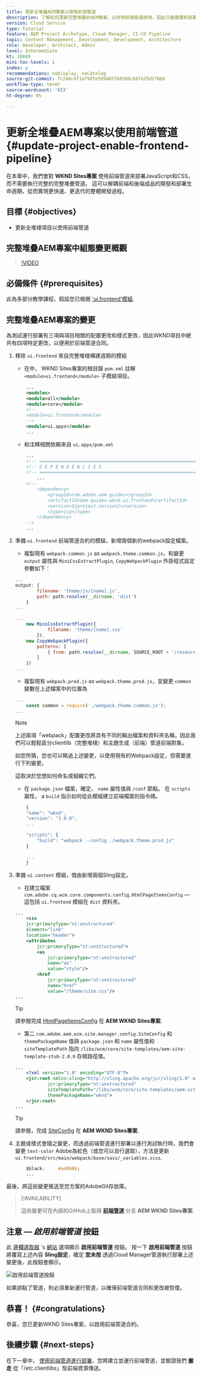 ```yaml
---
title: 更新全堆疊AEM專案以使用前端管道
description: 了解如何更新完整堆疊的AEM專案，以針對前端管道啟用，因此只會建置和部署前端成品。
version: Cloud Service
type: Tutorial
feature: AEM Project Archetype, Cloud Manager, CI-CD Pipeline
topic: Content Management, Development, Development, Architecture
role: Developer, Architect, Admin
level: Intermediate
kt: 10689
mini-toc-levels: 1
index: y
recommendations: noDisplay, noCatalog
source-git-commit: 7c246c4f1af9dfe599485f68508c66fe29d2f0b6
workflow-type: tm+mt
source-wordcount: '653'
ht-degree: 0%

---
```



# 更新全堆疊AEM專案以使用前端管道 {#update-project-enable-frontend-pipeline}

在本章中，我們會對 __WKND Sites專案__ 使用前端管道來部署JavaScript和CSS，而不需要執行完整的完整堆疊管道。 這可以解耦前端和後端成品的開發和部署生命週期，從而實現更快速、更迭代的整體開發過程。

## 目標 {#objectives}

* 更新全堆棧項目以使用前端管道

## 完整堆疊AEM專案中組態變更概觀

>[!VIDEO](https://video.tv.adobe.com/v/3409419/)

## 必備條件 {#prerequisites}

此為多部分教學課程，假設您已檢閱 [&#39;ui.frontend&#39;模組](./review-uifrontend-module.md).


## 完整堆疊AEM專案的變更

為測試運行部署有三項與項目相關的配置更改和樣式更改，因此WKND項目中總共有四項特定更改，以便用於前端管道合同。

1. 移除 `ui.frontend` 來自完整堆棧構建週期的模組

   * 在中， WKND Sites專案的根目錄 `pom.xml` 註解 `<module>ui.frontend</module>` 子模組項目。

   ```xml
       ...
       <modules>
       <module>all</module>
       <module>core</module>
       <!--
       <module>ui.frontend</module>
       -->                
       <module>ui.apps</module>
       ...
   ```

   * 和注釋相關依賴來自 `ui.apps/pom.xml`

   ```xml
       ...
       <!-- ====================================================================== -->
       <!-- D E P E N D E N C I E S                                                -->
       <!-- ====================================================================== -->
           ...
       <!--
           <dependency>
               <groupId>com.adobe.aem.guides</groupId>
               <artifactId>aem-guides-wknd.ui.frontend</artifactId>
               <version>${project.version}</version>
               <type>zip</type>
           </dependency>
       -->    
       ...
   ```

1. 準備 `ui.frontend` 前端管道合約的模組，新增兩個新的webpack設定檔案。

   * 複製現有 `webpack.common.js` as `webpack.theme.common.js`，和變更 `output` 屬性與 `MiniCssExtractPlugin`, `CopyWebpackPlugin` 外掛程式設定參數如下：

   ```javascript
   ...
   output: {
           filename: 'theme/js/[name].js', 
           path: path.resolve(__dirname, 'dist')
       }
   ...
   
   ...
       new MiniCssExtractPlugin({
               filename: 'theme/[name].css'
           }),
       new CopyWebpackPlugin({
           patterns: [
               { from: path.resolve(__dirname, SOURCE_ROOT + '/resources'), to: './clientlib-site' }
           ]
       })
   ...
   ```

   * 複製現有 `webpack.prod.js` as `webpack.theme.prod.js`，並變更 `common` 變數在上述檔案中的位置為

   ```javascript
   ...
       const common = require('./webpack.theme.common.js');
   ...
   ```

   >[!NOTE]
   >
   >上述兩項「webpack」配置更改將具有不同的輸出檔案和資料夾名稱，因此我們可以輕鬆區分clientlib（完整堆棧）和主題生成（前端）管道前端對象。
   >
   >如您所猜，您也可以略過上述變更，以使用現有的Webpack設定，但需要進行下列變更。
   >
   >這取決於您想如何命名或組織它們。


   * 在 `package.json` 檔案，確定，  `name` 屬性值與 `/conf` 節點。 在 `scripts` 屬性， a `build` 指示如何從此模組建立前端檔案的指令碼。

   ```javascript
       {
       "name": "wknd",
       "version": "1.0.0",
       ...
   
       "scripts": {
           "build": "webpack --config ./webpack.theme.prod.js"
       }
   
       ...
       }
   ```

1. 準備 `ui.content` 模組，借由新增兩個Sling設定。

   * 在建立檔案 `com.adobe.cq.wcm.core.components.config.HtmlPageItemsConfig`  — 這包括 `ui.frontend` 模組在 `dist` 資料夾。

   ```xml
   ...
       <css
       jcr:primaryType="nt:unstructured"
       element="link"
       location="header">
       <attributes
           jcr:primaryType="nt:unstructured">
           <as
               jcr:primaryType="nt:unstructured"
               name="as"
               value="style"/>
           <href
               jcr:primaryType="nt:unstructured"
               name="href"
               value="/theme/site.css"/>
   ...
   ```

   >[!TIP]
   >
   >    請參閱完成 [HtmlPageItemsConfig](https://github.com/adobe/aem-guides-wknd/blob/feature/frontend-pipeline/ui.content/src/main/content/jcr_root/conf/wknd/_sling_configs/com.adobe.cq.wcm.core.components.config.HtmlPageItemsConfig/.content.xml) 在 __AEM WKND Sites專案__.


   * 第二 `com.adobe.aem.wcm.site.manager.config.SiteConfig` 和 `themePackageName` 值與 `package.json` 和 `name` 屬性值和 `siteTemplatePath` 指向 `/libs/wcm/core/site-templates/aem-site-template-stub-2.0.0` 存根路徑值。

   ```xml
   ...
       <?xml version="1.0" encoding="UTF-8"?>
       <jcr:root xmlns:sling="http://sling.apache.org/jcr/sling/1.0" xmlns:jcr="http://www.jcp.org/jcr/1.0" xmlns:nt="http://www.jcp.org/jcr/nt/1.0"
               jcr:primaryType="nt:unstructured"
               siteTemplatePath="/libs/wcm/core/site-templates/aem-site-template-stub-2.0.0"
               themePackageName="wknd">
       </jcr:root>
   ...
   ```

   >[!TIP]
   >
   >    請參閱，完成 [SiteConfig](https://github.com/adobe/aem-guides-wknd/blob/feature/frontend-pipeline/ui.content/src/main/content/jcr_root/conf/wknd/_sling_configs/com.adobe.aem.wcm.site.manager.config.SiteConfig/.content.xml) 在 __AEM WKND Sites專案__.

1. 主題或樣式會隨之變更，而透過前端管道進行部署以進行測試執行時，我們會變更 `text-color` Adobe為紅色（或您可以自行選取），方法是更新 `ui.frontend/src/main/webpack/base/sass/_variables.scss`.

   ```css
       $black:     #a40606;
       ...
   ```

最後，將這些變更推送至您方案的AdobeGit存放庫。


>[!AVAILABILITY]
>
> 這些變更可在內部的GitHub上取得 [__前端管道__](https://github.com/adobe/aem-guides-wknd/tree/feature/frontend-pipeline) 分支 __AEM WKND Sites專案__.


## 注意 —  _啟用前端管道_ 按鈕

此 [邊欄選取器](https://experienceleague.adobe.com/docs/experience-manager-cloud-service/content/sites/authoring/getting-started/basic-handling.html) &#39;s [網站](https://experienceleague.adobe.com/docs/experience-manager-cloud-service/content/sites/authoring/getting-started/basic-handling.html) 選項顯示 **啟用前端管道** 按鈕。 按一下 **啟用前端管道** 按鈕將覆寫上述內容 **Sling設定**，確定 **您未按** 透過Cloud Manager管道執行部署上述變更後，此按鈕會顯示。

![啟用前端管道按鈕](assets/enable-front-end-Pipeline-button.png)

如果誤點了管道，則必須重新運行管道，以確保前端管道合同和更改被恢復。

## 恭喜！ {#congratulations}

恭喜，您已更新WKND Sites專案，以啟用前端管道合約。

## 後續步驟 {#next-steps}

在下一章中， [使用前端管道進行部署](create-frontend-pipeline.md)，您將建立並運行前端管道，並驗證我們 __搬走__ 從「/etc.clientlibs」型前端資源傳送。
